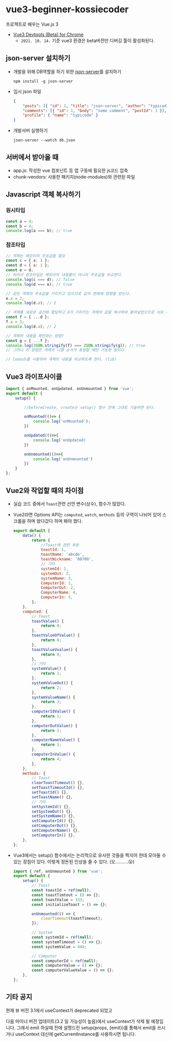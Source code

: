 # vue3-beginner-kossiecoder

프로젝트로 배우는 Vue.js 3

-   [Vue3 Devtools (Beta) for Chrome](https://chrome.google.com/webstore/detail/vuejs-devtools/ljjemllljcmogpfapbkkighbhhppjdbg)
    -   `2021. 10. 14.` 기준 vue3 환경은 beta버전만 디버깅 툴이 활성화된다.

## json-server 설치하기

-   개발을 위해 DB역할을 하기 위한 [json-server](https://www.npmjs.com/package/json-server)를 설치하기
    ```
    npm install -g json-server
    ```
-   임시 json 파일
    ```json
    {
        "posts": [{ "id": 1, "title": "json-server", "author": "typicode" }],
        "comments": [{ "id": 1, "body": "some comment", "postId": 1 }],
        "profile": { "name": "typicode" }
    }
    ```
-   개발서버 실행하기
    ```
    json-server --watch db.json
    ```

## 서버에서 받아올 때

-   app.js: 작성한 vue 컴포넌트 등 앱 구동에 필요한 js코드 압축
-   chunk-vendors: 사용한 패키지(node-modules)와 관련된 파일

## Javascript 객체 복사하기

### 원시타입

```js
const a = 4;
const b = 4;
console.log(a === b); // true
```

### 참조타입

```js
// 객체는 메모리의 주솟값을 할당
const c = { a: 1 };
const d = { a: 1 };
const e = d;
// 따라서 참조타입은 메모리의 내용물이 아니라 주솟값을 비교한다.
console.log(c === d); // false
console.log(d === e); // true

// 같은 객체의 주솟값을 가리키고 있으므로 값의 변화에 영향을 받는다.
e.a = 2;
console.log(d.a); // 2

// 객체를 새로운 공간에 할당하고 d가 가리키는 객체의 값을 복사하여 붙여넣었으므로 서로 다른 객체이다. (서로 같은 객체를 공유하지 않는다)
const f = { ...d };
f.a = 3;
console.log(d.a); // 2

// 객체의 내용을 확인하는 방법?
const g = { ...f };
console.log(JSON.stringify(f) === JSON.stringify(g)); // true
// 그러나 이 방법은 객체의 나열 순서가 동일할 때만 가능한 일이다.

// lodash를 사용하여 객체의 내용을 비교하도록 한다. (lib)
```

## Vue3 라이프사이클

```js
import { onMounted, onUpdated, onUnmounted } from 'vue';
export default {
    setup() {

        //beforeCreate, create는 setup() 함수 안에 그대로 기술하면 된다.

        onMounted(()=> {
            console.log('onMounted');
        })

        onUpdated(()=>{
            console.log('onUpdated)
        })

        onUnmounted(()=>{
            console.log('onUnmounted')
        })
    }
};
```

## Vue2와 작업할 때의 차이점

-   실습 코드 중에서 `Toast`관련 선언 변수(상수), 함수가 많았다.
-   Vue2라면 Options API는 `computed`, `watch`, `methods` 등의 구역이 나뉘어 있어 스크롤을 하며 왔다갔다 하며 봐야 했다.

    ```js
    export default {
        data() {
            return {
                //Toast에 관한 부분
                toastId: 1,
                toastName: 'abcde',
                toastNickname: '00700',
                // 기타
                systemId: 1,
                systemOut: 2,
                systemName: 3,
                ComputerId: 1,
                ComputerOut: 2,
                ComputerName: 4,
                ComputerIn: 5,
            };
        },
        computed: {
            // Toast
            toastValue() {
                return 0;
            },
            toastValueOfValue() {
                return 0;
            },
            toastValueVvalue() {
                return 0;
            },
            // 기타
            systemValue() {
                return 1;
            },
            systemValueOut() {
                return 2;
            },
            systemValueName() {
                return 3;
            },
            computerIdValue() {
                return 1;
            },
            computerOutValue() {
                return 2;
            },
            computerNameValue() {
                return 3;
            },
            computerInValue() {
                return 4;
            },
        },
        methods: {
            // Toast
            clearToastTimeout() {},
            setToastTimeoutId() {},
            setToastId() {},
            setToastName() {},
            // 기타
            setSystemId() {},
            setSystemOut() {},
            setSystemName() {},
            setComputerId() {},
            setComputerOut() {},
            setComputerName() {},
            setComputerIn() {},
        },
    };
    ```

-   Vue3에서는 setup() 함수에서는 논리적으로 유사한 것들을 짝지어 한데 모아둘 수 있는 장점이 있다.
    이렇게 정돈된 인상을 줄 수 있다. (오..........😮)

    ```js
    import { ref, onUnmounted } from 'vue';
    export default {
        setup() {
            // Toast
            const toastId = ref(null);
            const toastTimtout = () => {};
            const toastValue = 333;
            const initializeToast = () => {};

            onUnmounted(() => {
                clearTimeout(toastTimeout);
            });

            // System
            const systemId = ref(null);
            const systemTimeout = () => {};
            const systemValue = 444;

            // Computer
            const computerId = ref(null);
            const computerValue = () => {};
            const computerValueValue = () => {};
        },
    };
    ```

## 기타 공지

현재 뷰 버전 3.1에서 useContext가 deprecated 되었고

다음 마이너 버전 업데이트(3.2 일 가능성이 높음)에서 useContext가 삭제 될 예정입니다.
그래서 emit 하실때 전에 설명드린 setup(props, {emit})를 통해서 emit을 쓰시거나 useContext 대신에 getCurrentInstance를 사용하시면 됩니다.
